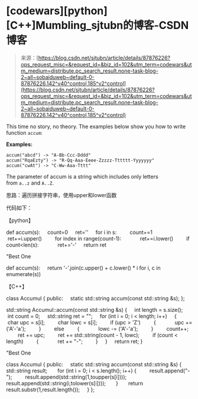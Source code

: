 <!--yml
category: codewars
date: 2022-08-13 11:38:36
-->

# [codewars][python][C++]Mumbling_sjtubn的博客-CSDN博客

> 来源：[https://blog.csdn.net/sjtubn/article/details/87876226?ops_request_misc=&request_id=&biz_id=102&utm_term=codewars&utm_medium=distribute.pc_search_result.none-task-blog-2~all~sobaiduweb~default-0-87876226.142^v40^control,185^v2^control](https://blog.csdn.net/sjtubn/article/details/87876226?ops_request_misc=&request_id=&biz_id=102&utm_term=codewars&utm_medium=distribute.pc_search_result.none-task-blog-2~all~sobaiduweb~default-0-87876226.142^v40^control,185^v2^control)

This time no story, no theory. The examples below show you how to write function `accum`:

**Examples:**

```
accum("abcd") -> "A-Bb-Ccc-Dddd"
accum("RqaEzty") -> "R-Qq-Aaa-Eeee-Zzzzz-Tttttt-Yyyyyyy"
accum("cwAt") -> "C-Ww-Aaa-Tttt" 
```

The parameter of accum is a string which includes only letters from `a..z` and `A..Z`.

思路：遍历拼接字符串，使用upper和lower函数

代码如下：

【python】

def accum(s):
    count=0
    ret=''
    for i in s:
        count+=1
        ret+=i.upper()
        for index in range(count-1):
            ret+=i.lower()
        if count<len(s):
            ret+='-'
    return ret

"Best One

def accum(s):
    return '-'.join(c.upper() + c.lower() * i for i, c in enumerate(s))

【C++】

class Accumul
{
public:
    static std::string accum(const std::string &s);
};

std::string Accumul::accum(const std::string &s)
{
    int length = s.size();
    int count = 0;
    std::string ret = "";
    for (int i = 0; i < length; i++)
    {
        char upc = s[i];
        char lowc = s[i];
        if (upc > 'Z')
        {
            upc += ('A'-'a');
        }
        else
        {
            lowc -= ('A'-'a');
        }
        count++;
        ret += upc;
        ret += std::string(count - 1, lowc);
        if (count < length)
        {
            ret += "-";
        }
    }
    return ret;
}

"Best One

class Accumul
{
public:
    static std::string accum(const std::string &s) {
      std::string result;
      for (int i = 0; i < s.length(); i++) {
        result.append("-");
        result.append(std::string(1,toupper(s[i])));
        result.append(std::string(i,tolower(s[i])));
      }
      return result.substr(1,result.length());
    }
};
